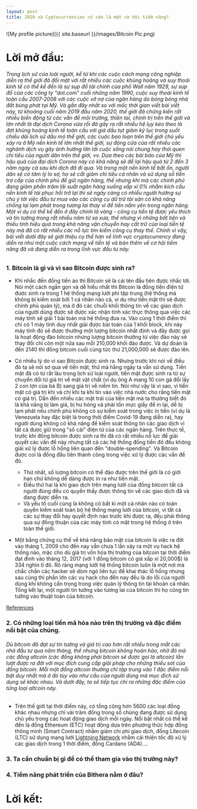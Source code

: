 ```yaml
---
layout: post
title: 2020 và Cyptocurrencies có còn là một cơ hội tiềm năng?
---
```


![My profile picture]({{ site.baseurl }}/images/Bitcoin Pic.png)

# Lời mở đầu: 

###### Trong lịch sử của loài người, kể từ khi các cuộc cách mạng công nghiệp diễn ra thế giới đã đối mặt với rất nhiều các cuộc khủng hoảng và suy thoái kinh tế có thể kể đến là sự sụp đổ tài chính của phố Wall năm 1929, sự sụp đổ của các công ty “dot.com” cuối những năm 1990, cuộc suy thoái kinh tế toàn cầu 2007-2008 với các cuộc vỡ nợ của ngân hàng do bóng bóng nhà đất bùng phát tại Mỹ. Và gần đây nhất so với mốc thời gian viết bài viết này, từ khoảng cuối năm 2019 đầu năm 2020, thế giới đã chứng kiến rất nhiều biến động từ các vấn đề môi trường, thiên tai, chính trị trên thế giới và lớn nhất là đại dịch Corona vừa rồi đã gây ra rất nhiều hệ lụy kéo theo là đợt khủng hoảng kinh tế toàn cầu với giá dầu tụt giảm kỷ lục trong suốt chiều dài lịch sử dầu mỏ thể giới, các cuộc bạo loạn trên thế giới chủ yếu xảy ra ở Mỹ nền kinh tế lớn nhất thế giới, sự đóng cửa của rất nhiều các nghành dịch vụ gây ảnh hưởng lớn tới cuộc sống nói chung hay thói quen chi tiêu của người dân trên thế giới, vv. Dựa theo các bài báo của Mỹ thì hậu quả của đại dịch Corona này có khả năng sẽ để lại hậu quả từ 2 đến 3 năm ngay cả sau khi dịch đã đi qua. Và trong một nền kinh tế bất ổn, người dân sẽ có tâm lý lo sợ, họ sẽ cắt giảm chi tiêu cá nhân và sử dụng số tiền trợ cấp của chính phủ để gửi ngân hàng, thế nhưng khi mà các chính phủ đang giảm phần trăm lãi suất ngân hàng xuống xấp xỉ 0% nhằm kích cầu nền kinh tế tái phục hồi trở lại thì sẽ ngày càng có nhiều người hướng sự chú ý tới việc đầu tư mua vào các công cụ dữ trữ tài sản có khả năng chống lại lạm phát trong tương lai thay vì để tiền nằm yên trong ngân hàng. Một ví dụ có thể kể đến ở đây chính là vàng - công cụ tiền tệ được yêu thich và tin tưởng trong rất nhiều năm từ xa xưa, thế nhưng vì những bất tiện và thiếu tính hiệu quả trong khả năng vận chuyển hay cất trữ của loại tiền tệ này mà đã có rất nhiều các nỗ lực tìm kiếm công cụ thay thế. Chính vì vậy, bài viết dưới đây sẽ giới thiệu cụ thể hơn về lĩnh vực cryptocurrency đang diễn ra như một cuộc cách mạng về tiền tệ và bàn thêm về cơ hội tiềm năng đã và đang diễn ra trong lĩnh vực đầu tư này.

### 1. Bitcoin là gì và vì sao Bitcoin được sinh ra?

* Khi nhắc đến đồng tiền ảo thì Bitcoin sẽ là cái tên đầu tiên được nhắc tới. Nói một cách ngắn gọn và dễ hiểu nhất thì Bitcoin là đồng tiền điện tử được sinh ra trong 1 hệ thống mạng lưới phi tập trung (hệ thống mà không bị kiểm soát bởi 1 cá nhân nào cả, ví dụ như tiền mặt thì sẽ được chính phủ quản lý), mà ở đó các chuỗi khối thông tin về các giao dịch của người dùng được sẽ được xác nhận tính xác thực thông qua việc các máy tính sẽ giải 1 bài toán mà hệ thống đưa ra. Vào cùng 1 thời điểm thì chỉ có 1 máy tính duy nhất giải được bài toán của 1 khối block, khi này máy tính đó sẽ được thưởng một lượng bitcoin nhất định và đây được gọi là hoạt động đào bitcoin nhưng lượng bitcoin thưởng từ việc đào này sẽ thay đổi chỉ còn một nữa sau mỗi 210,000 khối đào được. Và dự đoán là đến 2140 thì đồng bitcoin cuối cùng tức thứ 21,000,000 sẽ được đào lên. 

* Có nhiều lý do vì sao Bitcoin được sinh ra. Nhưng trước khi nói về điều đó ta sẽ nói sơ qua về tiền mặt, thứ mà hằng ngày ta vẫn sử dụng. Tiền mặt đã có từ rất lâu trong lịch sử loài người, tiền mặt được sinh ra từ sự chuyển đổi từ giá trị về mặt vật chất (ví dụ ông A mang 10 con gà đổi lấy 2 con lợn của bà B) sang giá trị về niềm tin. Nói như vậy là vì sao, vì tiền mặt có giá trị khi và chỉ khi ta khi tin vào việc nhà nước cho rằng tiền mặt có giá trị. Dẫn đến nhiều các mặt trái của tiền mặt mà ta thường biết đó là khả năng bị làm giả,  bị hư hỏng và phải tốn mực giấy để in lại, dễ bị lạm phát nếu chính phủ không có sự kiểm soát trong việc in tiền (ví dụ là Venezuela hay đặc biệt là trong thời điểm Covid-19 đang diễn ra), hay người dùng không có khả năng để kiểm soát thông tin các giao dịch vì tất cả được giữ trong "sổ cái" điện tử của các ngân hàng. Trên thực tế, trước khi đồng bitcoin được sinh ra thì đã có rất nhiều nỗ lực để giải quyết các vấn đề này nhưng tất cả các hệ thống đồng tiền đó đều không giải xử lý được lỗ hổng liên quan đến "double-spending". Và Bitcoin được coi là đồng đầu tiên thành công trong việc xử lý được các vấn đề đó.

  * Thứ nhất, số lượng bitcoin có thể đào được trên thế giới là có giới hạn chứ không dễ dàng được in ra như tiền mặt. 
  * Điều thứ hai là khi giao dịch trên mạng lưới của đồng bitcoin tất cả người đùng đều có quyền thấy được thông tin về các giao dịch đã và đang được diễn ra. 
  * Và yếu tố cuối cùng là không có bất kì một cá nhân nào có toàn quyền kiểm soát toàn bộ hệ thống mạng lưới của bitcoin, vì tất cá các sự thay đổi hay quyết định nào trước khi được ra, đều phải thông qua sự đồng thuận của các máy tính có mặt trong hệ thống ở trên toàn thế giới. 

* Một bằng chứng cụ thể về khả năng bảo mật của bitcoin là việc ra đời vào tháng 1, 2009 cho đến nay vẫn chưa 1 lần xảy ra một vụ hack hệ thống nào, mặc cho dù giá trị vốn hóa thị trường của bitcoin tại thời điểm đạt đỉnh vào tháng 12, 2017 (với 1 đồng bitcoin có giá xấp xỉ 20,000$) là 334 nghìn tỉ đô. Rõ ràng mạng lưới hệ thống bitcoin luôn là một nơi mà chắc chắn các hacker sẽ dòm ngó liên tục để khai thác lỗ hổng nhưng sau cùng thì phần lớn các vụ hack cho đến nay đều là do lỗi của người dùng khi không cẩn trọng trong việc quản lý thông tin tài khoản cá nhân. Tổng kết lại, một người tin tưởng vào tương lai của bitcoin thì họ cũng tin tưởng vào thuật toán của bitcoin. 


[References](https://drive.google.com/drive/folders/0B8dFe37lUI-RMk5wd0dkZVhsb0k)

### 2. Có những loại tiền mã hóa nào trên thị trường và đặc điểm nổi bật của chúng.

###### Dù bitcoin đã đạt sự tin tưởng và giá trị cao hơn rất nhiều trong mắt các nhà đầu tư qua năm tháng, thế nhưng bitcoin không hoàn hảo, nhờ đó mà các đồng altcoin (các đồng không phải bitcoin sẽ được gọi là altcoin) lần lượt được ra đời với mục đích cung cấp giải pháp cho những thiếu sót của đồng bitcoin. Mỗi một đồng altcoin thường chỉ tập trung vào 1 đặc điểm nổi bật duy nhất mà ở đó tùy vào như cầu của người dùng mà mục đích sử dụng sẽ khác nhau. Và dưới đây, ta sẽ tiếp tục chỉ ra những đặc điểm của từng loại altcoin này.  

* Trên thế giới tại thời điểm này, có tổng cộng hơn 5600 các loại đồng khác nhau nhưng chỉ vài trăm đồng trong số chúng đang được sử dụng chủ yếu trong các hoạt động giao dịch mỗi ngày.  Nổi bật nhất có thể kể đến là đồng Ethereum (ETC) hoạt động dựa trên phương thức hợp đồng thông minh (Smart Contract) nhằm giảm chi phí giao dịch, đồng Litecoin (LTC) sử dụng mạng lưới [
Lightning Network](https://bitcoinvietnamnews.com/lightning-network-la-gi) nhằm cải thiện tốc độ xử lý các giao dịch trong 1 thời điểm, đồng Cardano (ADA).... 



### 3. Ta cần chuẩn bị gì để có thể tham gia vào thị trường này?



### 4. Tiềm năng phát triển của Bithera nằm ở đâu? 



# Lời kết:






